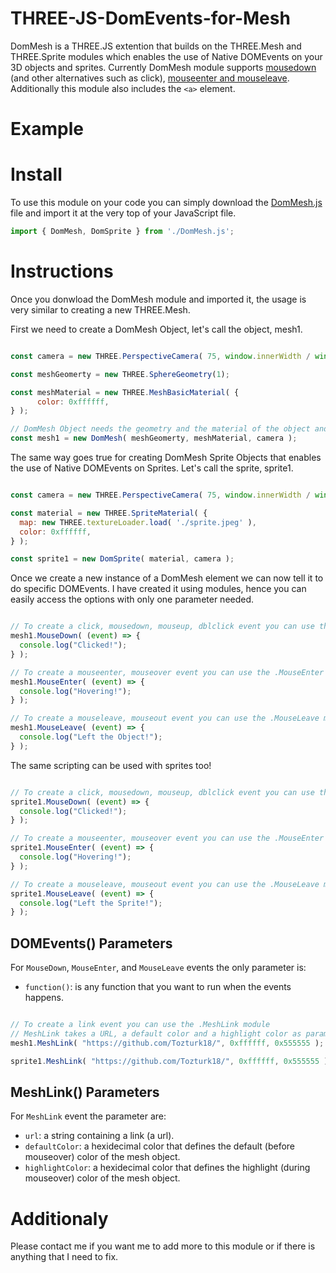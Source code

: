 # THREE-JS-DomEvents-for-Mesh
DomMesh is a THREE.JS extention that builds on the THREE.Mesh and THREE.Sprite  modules which enables the use of Native DOMEvents on your 3D objects and sprites.
Currently DomMesh module supports [mousedown](https://www.quirksmode.org/dom/events/click.html) (and other alternatives such as click), [mouseenter and mouseleave](https://www.quirksmode.org/dom/events/mouseover.html). Additionally this module also includes the ```<a>``` element. 

# Example

# Install
To use this module on your code you can simply download the [DomMesh.js](https://github.com/Tozturk18/THREE-JS-DomEvents-for-Mesh/edit/main/DomMesh.js) file and import it at the very top of your JavaScript file.
  
```javascript
import { DomMesh, DomSprite } from './DomMesh.js';
```

# Instructions
Once you donwload the DomMesh module and imported it, the usage is very similar to creating a new THREE.Mesh.

First we need to create a DomMesh Object, let's call the object, mesh1.

```javascript

const camera = new THREE.PerspectiveCamera( 75, window.innerWidth / window.innerHeight, 0.1, 1000 );

const meshGeomerty = new THREE.SphereGeometry(1);

const meshMaterial = new THREE.MeshBasicMaterial( { 
      color: 0xffffff, 
} );

// DomMesh Object needs the geometry and the material of the object and the camera used in the scene to raytrace from.
const mesh1 = new DomMesh( meshGeomerty, meshMaterial, camera );

```

The same way goes true for creating DomMesh Sprite Objects that enables the use of Native DOMEvents on Sprites. Let's call the sprite, sprite1.

```javascript

const camera = new THREE.PerspectiveCamera( 75, window.innerWidth / window.innerHeight, 0.1, 1000 );

const material = new THREE.SpriteMaterial( {
  map: new THREE.textureLoader.load( './sprite.jpeg' ),
  color: 0xffffff,
} );

const sprite1 = new DomSprite( material, camera );

```

Once we create a new instance of a DomMesh element we can now tell it to do specific DOMEvents. I have created it using modules,
hence you can easily access the options with only one parameter needed.

```javascript

// To create a click, mousedown, mouseup, dblclick event you can use the .MouseDown module
mesh1.MouseDown( (event) => {
  console.log("Clicked!");
} );

// To create a mouseenter, mouseover event you can use the .MouseEnter module
mesh1.MouseEnter( (event) => {
  console.log("Hovering!");
} );

// To create a mouseleave, mouseout event you can use the .MouseLeave module
mesh1.MouseLeave( (event) => {
  console.log("Left the Object!");
} );

```

The same scripting can be used with sprites too!

```javascript

// To create a click, mousedown, mouseup, dblclick event you can use the .MouseDown module
sprite1.MouseDown( (event) => {
  console.log("Clicked!");
} );

// To create a mouseenter, mouseover event you can use the .MouseEnter module
sprite1.MouseEnter( (event) => {
  console.log("Hovering!");
} );

// To create a mouseleave, mouseout event you can use the .MouseLeave module
sprite1.MouseLeave( (event) => {
  console.log("Left the Sprite!");
} );

```

## DOMEvents() Parameters
For ```MouseDown```, ```MouseEnter```, and ```MouseLeave``` events the only parameter is:
* ```function()```: is any function that you want to run when the events happens.

```javascript

// To create a link event you can use the .MeshLink module
// MeshLink takes a URL, a default color and a highlight color as parameters
mesh1.MeshLink( "https://github.com/Tozturk18/", 0xffffff, 0x555555 );

sprite1.MeshLink( "https://github.com/Tozturk18/", 0xffffff, 0x555555 );

```
## MeshLink() Parameters
For ```MeshLink``` event the parameter are:
* ```url```: a string containing a link (a url).
* ```defaultColor```: a hexidecimal color that defines the default (before mouseover) color of the mesh object.
* ```highlightColor```: a hexidecimal color that defines the highlight (during mouseover) color of the mesh object.

# Additionaly
Please contact me if you want me to add more to this module or if there is anything that I need to fix.
